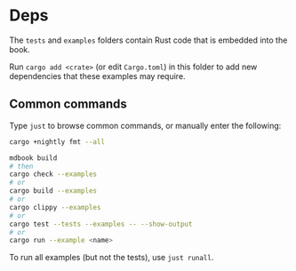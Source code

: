 # Deps

The `tests` and `examples` folders contain Rust code that is embedded into the book.

Run `cargo add <crate>` (or edit `Cargo.toml`) in this folder to add new dependencies that these examples may require.

## Common commands

Type `just` to browse common commands, or manually enter the following:

```bash
cargo +nightly fmt --all

mdbook build
# then
cargo check --examples
# or
cargo build --examples
# or
cargo clippy --examples
# or
cargo test --tests --examples -- --show-output
# or
cargo run --example <name>
```

To run all examples (but not the tests), use `just runall`.

